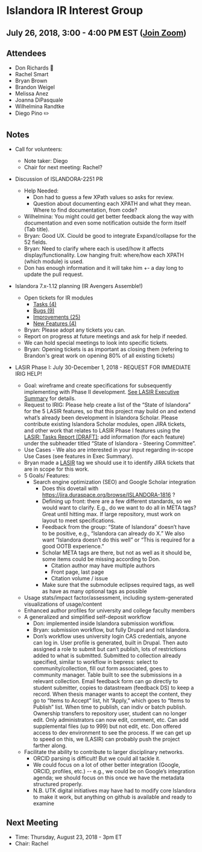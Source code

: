 # Islandora IR Interest Group
## July 26, 2018, 3:00 - 4:00 PM EST ([Join Zoom](https://zoom.us/j/526356143))

## Attendees
- Don Richards :chicken: 
- Rachel Smart 
- Bryan Brown
- Brandon Weigel
- Melissa Anez
- Joanna DiPasquale
- Wilhelmina Randtke
- Diego Pino :pencil2:

## Notes
- Call for volunteers:
  - Note taker: Diego
  - Chair for next meeting: Rachel?
- Discussion of ISLANDORA-2251 PR
  - Help Needed:
    -  Don had to guess a few XPath values so asks for review. 
    -  Question about documenting each XPATH and what they mean. Where to find documentation, from code? 
  - Wilhelmina:  You might could get better feedback along the way with documentation and even some notification outside the form itself (Tab title).
  - Bryan: Good UX. Ciould be good to integrate Expand/collapse for the 52 fields.
  - Bryan: Need to clarify where each is used/how it affects display/functionality. Low hanging fruit: where/how each XPATH (which module) is used.
  - Don has enough information and it will take him +- a day long to update the pull request.
- Islandora 7.x-1.12 planning (IR Avengers Assemble!)
  - Open tickets for IR modules
    - [Tasks (4)](https://jira.duraspace.org/browse/ISLANDORA-1270?jql=project%20%3D%20ISLANDORA%20AND%20issuetype%20in%20(%22Code%20Task%22%2C%20Task)%20AND%20resolution%20%3D%20Unresolved%20AND%20component%20in%20(Badges%2C%20%22IP%20Embargo%22%2C%20%22Scholar%20Module%22%2C%20%22Usage%20Stats%22%2C%20%22XML%20Sitemap%22)%20ORDER%20BY%20priority%20DESC%2C%20updated%20DESC)
    - [Bugs (9)](https://jira.duraspace.org/browse/ISLANDORA-1291?jql=project%20%3D%20ISLANDORA%20AND%20issuetype%20%3D%20Bug%20AND%20resolution%20%3D%20Unresolved%20AND%20component%20in%20(Badges%2C%20%22IP%20Embargo%22%2C%20%22Scholar%20Module%22%2C%20%22Usage%20Stats%22%2C%20%22XML%20Sitemap%22)%20ORDER%20BY%20priority%20DESC%2C%20updated%20DESC)
    - [Improvements (25)](https://jira.duraspace.org/browse/ISLANDORA-2251?jql=project%20%3D%20ISLANDORA%20AND%20issuetype%20%3D%20Improvement%20AND%20resolution%20%3D%20Unresolved%20AND%20component%20in%20(Badges%2C%20%22IP%20Embargo%22%2C%20%22Scholar%20Module%22%2C%20%22Usage%20Stats%22%2C%20%22XML%20Sitemap%22)%20ORDER%20BY%20priority%20DESC%2C%20updated%20DESC)
    - [New Features (4)](https://jira.duraspace.org/browse/ISLANDORA-1551?jql=project%20%3D%20ISLANDORA%20AND%20issuetype%20%3D%20%22New%20Feature%22%20AND%20resolution%20%3D%20Unresolved%20AND%20component%20in%20(Badges%2C%20%22IP%20Embargo%22%2C%20%22Scholar%20Module%22%2C%20%22Usage%20Stats%22%2C%20%22XML%20Sitemap%22)%20ORDER%20BY%20priority%20DESC%2C%20updated%20DESC)
  - Bryan: Please adopt any tickets you can.
  - Report on progress at future meetings and ask for help if needed.
  - We can hold special meetings to look into specific tickets.
  - Bryan: Opening tickets is as important as closing them (refering to Brandon's great work on opening 80% of all existing tickets)

- LASIR Phase I: July 30-December 1, 2018 - REQUEST FOR IMMEDIATE IRIG HELP!
  - Goal: wireframe and create specifications for subsequently implementing with Phase II development. [See LASIR Executive Summary](https://docs.google.com/document/d/1iRCOhiLRFoqEF3alOQiLEaK8-IGc1KArWLBMYv8xWEk/edit#) for details.
  - Request to IRIG: Please help create a list of the “State of Islandora” for the 5 LASIR features, so that this project may build on and extend what’s already been development in Islandora Scholar. 
  Please contribute existing Islandora Scholar modules, open JIRA tickets, and other work that relates to LASIR Phase I features using the [LASIR: Tasks Report [DRAFT]](https://docs.google.com/document/d/1cgTTKX4MBvvYZNHUIvwjIHLVCA5eRP7v5qLDmTe2W-E/edit); add information (for each feature) under the subheader titled “State of Islandora - Steering Committee”.
  - Use Cases - We also are interested in your input regarding in-scope Use Cases (see features in Exec Summary).
  - Bryan made a [LASIR](https://jira.duraspace.org/browse/ISLANDORA-1816?jql=labels%20%3D%20LASIR ) tag we should use it to identify JIRA tickets that are in scope for this work.
  - 5 Goals/ Features:
    - Search engine optimization (SEO) and Google Scholar integration 
      - Does this dovetail with https://jira.duraspace.org/browse/ISLANDORA-1816 ?
      - Defining up front: there are a few different standards, so we would want to clarify. E.g., do we want to do all in META tags? Great until hitting max. If large repository, must work on layout to meet specifications.
      - Feedback from the group: “State of Islandora” doesn’t have to be positive, e.g., “Islandora can already do X.” We also want “Islandora doesn’t do this well” or “This is required for a good OOTB experience.” 
      - Scholar META tags are there, but not as well as it should be, some items could be missing according to Don.
        - Citation author may have multiple authors
        - Front page, last page
        - Citation volume / issue
      - Make sure that the submodule eclipses required tags, as well as have as many optional tags as possible
  - Usage stats/impact factor/assessment, including system-generated visualizations of usage/content
  - Enhanced author profiles for university and college faculty members
  - A generalized and simplified self-deposit workflow
    - Don: implemented inside Islandora submission workflow.
    - Bryan: submission workflow, but fully Drupal and not Islandora.
    - Don’s workflow uses university login CAS credentials, anyone can log in. User profile is generated, built in Drupal. Then auto assigned a role to submit but can’t publish, lots of restrictions added to what is submitted. Submitted to collection already specified, similar to workflow in bepress: select to community/collection, fill out form associated, goes to community manager. Table built to see the submissions in a relevant collection. Email feedback form can go directly to student submitter, copies to datastream (feedback DS) to keep a record. When thesis manager wants to accept the content, they go to “Items to Accept” list, hit “Apply,” which goes to “Items to Publish” list. When time to publish, can indiv or batch publish. Ownership transfers to repository user, student can no longer edit. Only administrators can now edit, comment, etc. Can add supplemental files (up to 999) but not edit, etc. Don offered access to dev environment to see the process. If we can get up to speed on this, we (LASIR) can probably push the project farther along.
  - Facilitate the ability to contribute to larger disciplinary networks.
    - ORCID parsing is difficult! But we could all tackle it.
    - We could focus on a lot of other better integration (Google, ORCID, profiles, etc.) -- e.g., we could be on Google’s integration agenda; we should focus on this once we have the metadata structured properly.
    - N.B. UTK digital initiatives may have had to modify core Islandora to make it work, but anything on github is available and ready to examine

## Next Meeting
* Time: Thursday, August 23, 2018 - 3pm ET
* Chair: Rachel
